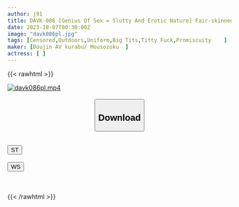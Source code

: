 ```yaml
---
author: j91
title: DAVK-086 [Genius Of Sex = Slutty And Erotic Nature] Fair-skinned Big Breasts, Shocking Constriction, Slutty Ass Swinging And Convulsing Orgasms That Knock You Unconscious, Participating In The Shaved Pussy, Exploiting All The Men's Semen Until They Run Out Of Semen, And Going Crazy With Hip Swinging [I Fell Into The 60th Birthday Dick Cock Management For Teenagers]
date: 2023-10-07T00:30:00Z
image: "davk086pl.jpg"
tags: [Censored,Outdoors,Uniform,Big Tits,Titty Fuck,Promiscuity	]
maker: [Doujin AV kurabu/ Mousozoku  ]
actress: [ ]
---
```



{{< rawhtml >}}

<div class="video" data-videoid="8qWBadRmDyToBj2">
    <a href="javascript:;">
        <img src="https://my.j91.asia/posts/davk086pl/davk086pl.jpg" width="WIDTH" height="HEIGHT" alt="davk086pl.mp4" loading="lazy">
    </a>
</div>

<script type="text/javascript" src="https://j91.asia/asset/on-demand-st.js"></script>

<br>
  <link rel="stylesheet" href="https://j91.asia/asset/bs5.css">
  
  <center>
  <button class="btn btn-primary" type="button" data-bs-toggle="collapse" data-bs-target=".multi-collapse" aria-expanded="false" aria-controls="multiCollapseExample1 multiCollapseExample2"><h2>Download</h2></button></center>
</p>
<div class="row">
  <div class="col">
    <div class="collapse multi-collapse" id="multiCollapseExample1">
      <div class="card card-body">
	      	      <br>
<div class="buttons">  
<a href="https://streamtape.to/v/8qWBadRmDyToBj2"><button class="btn-hover color-3"><i class="fa fa-download"></i> ST</button></a></div>
    </div>
  </div>
</div>
  <div class="col">
    <div class="collapse multi-collapse" id="multiCollapseExample2">
      <div class="card card-body">
	      <br>
<div class="buttons">
    <a href="https://wolfstream.tv/194krlz40vtm"><button class="btn-hover color-9"><i class="fa fa-download"></i> WS</button></a></div>
<br><br>
      </div>
    </div>
  </div>
</div>

{{< /rawhtml >}}